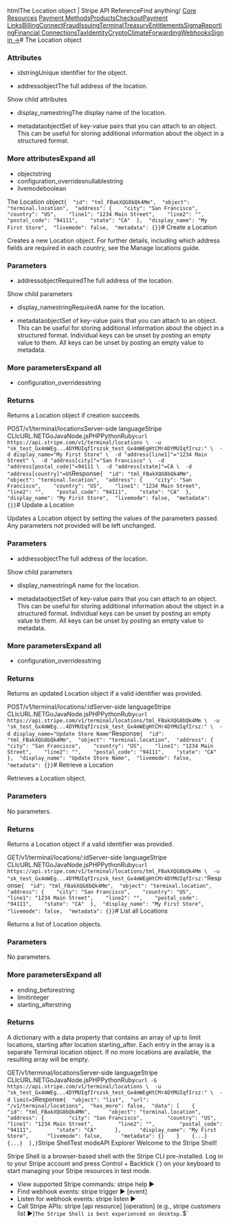 htmlThe Location object | Stripe API Reference[](/api)Find anything/
[Core Resources](#)
[Payment Methods](#)[Products](#)[Checkout](#)[Payment Links](#)[Billing](#)[Connect](#)[Fraud](#)[Issuing](#)[Terminal](#)[Treasury](#)[Entitlements](#)[Sigma](#)[Reporting](#)[Financial Connections](#)[Tax](#)[Identity](#)[Crypto](#)[Climate](#)[Forwarding](#)[Webhooks](#)[Sign in →](https://dashboard.stripe.com/login)# The Location object

### Attributes

- idstringUnique identifier for the object.


- addressobjectThe full address of the location.

Show child attributes
- display_namestringThe display name of the location.


- metadataobjectSet of key-value pairs that you can attach to an object. This can be useful for storing additional information about the object in a structured format.



### More attributesExpand all

- objectstring
- configuration_overridesnullablestring
- livemodeboolean

The Location object`{  "id": "tml_FBakXQG8bQk4Mm",  "object": "terminal.location",  "address": {    "city": "San Francisco",    "country": "US",    "line1": "1234 Main Street",    "line2": "",    "postal_code": "94111",    "state": "CA"  },  "display_name": "My First Store",  "livemode": false,  "metadata": {}}`# Create a Location

Creates a new Location object. For further details, including which address fields are required in each country, see the Manage locations guide.

### Parameters

- addressobjectRequiredThe full address of the location.

Show child parameters
- display_namestringRequiredA name for the location.


- metadataobjectSet of key-value pairs that you can attach to an object. This can be useful for storing additional information about the object in a structured format. Individual keys can be unset by posting an empty value to them. All keys can be unset by posting an empty value to metadata.



### More parametersExpand all

- configuration_overridesstring

### Returns

Returns a Location object if creation succeeds.

POST/v1/terminal/locationsServer-side languageStripe CLIcURL.NETGoJavaNode.jsPHPPythonRuby[](#)[](#)`curl https://api.stripe.com/v1/terminal/locations \  -u "sk_test_Gx4mWEg...4DYMUIqfIrszsk_test_Gx4mWEgHtCMr4DYMUIqfIrsz:" \  -d display_name="My First Store" \  -d "address[line1]"="1234 Main Street" \  -d "address[city]"="San Francisco" \  -d "address[postal_code]"=94111 \  -d "address[state]"=CA \  -d "address[country]"=US`Response`{  "id": "tml_FBakXQG8bQk4Mm",  "object": "terminal.location",  "address": {    "city": "San Francisco",    "country": "US",    "line1": "1234 Main Street",    "line2": "",    "postal_code": "94111",    "state": "CA"  },  "display_name": "My First Store",  "livemode": false,  "metadata": {}}`# Update a Location

Updates a Location object by setting the values of the parameters passed. Any parameters not provided will be left unchanged.

### Parameters

- addressobjectThe full address of the location.

Show child parameters
- display_namestringA name for the location.


- metadataobjectSet of key-value pairs that you can attach to an object. This can be useful for storing additional information about the object in a structured format. Individual keys can be unset by posting an empty value to them. All keys can be unset by posting an empty value to metadata.



### More parametersExpand all

- configuration_overridesstring

### Returns

Returns an updated Location object if a valid identifier was provided.

POST/v1/terminal/locations/:idServer-side languageStripe CLIcURL.NETGoJavaNode.jsPHPPythonRuby[](#)[](#)`curl https://api.stripe.com/v1/terminal/locations/tml_FBakXQG8bQk4Mm \  -u "sk_test_Gx4mWEg...4DYMUIqfIrszsk_test_Gx4mWEgHtCMr4DYMUIqfIrsz:" \  -d display_name="Update Store Name"`Response`{  "id": "tml_FBakXQG8bQk4Mm",  "object": "terminal.location",  "address": {    "city": "San Francisco",    "country": "US",    "line1": "1234 Main Street",    "line2": "",    "postal_code": "94111",    "state": "CA"  },  "display_name": "Update Store Name",  "livemode": false,  "metadata": {}}`# Retrieve a Location

Retrieves a Location object.

### Parameters

No parameters.

### Returns

Returns a Location object if a valid identifier was provided.

GET/v1/terminal/locations/:idServer-side languageStripe CLIcURL.NETGoJavaNode.jsPHPPythonRuby[](#)[](#)`curl https://api.stripe.com/v1/terminal/locations/tml_FBakXQG8bQk4Mm \  -u "sk_test_Gx4mWEg...4DYMUIqfIrszsk_test_Gx4mWEgHtCMr4DYMUIqfIrsz:"`Response`{  "id": "tml_FBakXQG8bQk4Mm",  "object": "terminal.location",  "address": {    "city": "San Francisco",    "country": "US",    "line1": "1234 Main Street",    "line2": "",    "postal_code": "94111",    "state": "CA"  },  "display_name": "My First Store",  "livemode": false,  "metadata": {}}`# List all Locations

Returns a list of Location objects.

### Parameters

No parameters.

### More parametersExpand all

- ending_beforestring
- limitinteger
- starting_afterstring

### Returns

A dictionary with a data property that contains an array of up to limit locations, starting after location starting_after. Each entry in the array is a separate Terminal location object. If no more locations are available, the resulting array will be empty.

GET/v1/terminal/locationsServer-side languageStripe CLIcURL.NETGoJavaNode.jsPHPPythonRuby[](#)[](#)`curl -G https://api.stripe.com/v1/terminal/locations \  -u "sk_test_Gx4mWEg...4DYMUIqfIrszsk_test_Gx4mWEgHtCMr4DYMUIqfIrsz:" \  -d limit=3`Response`{  "object": "list",  "url": "/v1/terminal/locations",  "has_more": false,  "data": [    {      "id": "tml_FBakXQG8bQk4Mm",      "object": "terminal.location",      "address": {        "city": "San Francisco",        "country": "US",        "line1": "1234 Main Street",        "line2": "",        "postal_code": "94111",        "state": "CA"      },      "display_name": "My First Store",      "livemode": false,      "metadata": {}    }    {...}    {...}  ],}`Stripe ShellTest modeAPI Explorer[](https://stripe.com/docs/stripe-cli#install)`Welcome to the Stripe Shell!

Stripe Shell is a browser-based shell with the Stripe CLI pre-installed. Log in to your
Stripe account and press Control + Backtick (`) on your keyboard to start managing your Stripe
resources in test mode.

- View supported Stripe commands: stripe help ▶️
- Find webhook events: stripe trigger ▶️ [event]
- Listen for webhook events: stripe listen ▶
- Call Stripe APIs: stripe [api resource] [operation] (e.g., stripe customers list ▶️)`The Stripe Shell is best experienced on desktop.`$`